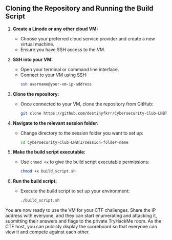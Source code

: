 ## Cloning the Repository and Running the Build Script

1. **Create a Linode or any other cloud VM:**
   - Choose your preferred cloud service provider and create a new virtual machine. 
   - Ensure you have SSH access to the VM.

2. **SSH into your VM:**
   - Open your terminal or command line interface.
   - Connect to your VM using SSH:
     ```sh
     ssh username@your-vm-ip-address
     ```

3. **Clone the repository:**
   - Once connected to your VM, clone the repository from GitHub:
     ```sh
     git clone https://github.com/destinyfkrr/Cybersecurity-Club-LNBTI.git
     ```

4. **Navigate to the relevant session folder:**
   - Change directory to the session folder you want to set up:
     ```sh
     cd Cybersecurity-Club-LNBTI/session-folder-name
     ```

5. **Make the build script executable:**
   - Use `chmod +x` to give the build script executable permissions:
     ```sh
     chmod +x build_script.sh
     ```

6. **Run the build script:**
   - Execute the build script to set up your environment:
     ```sh
     ./build_script.sh
     ```

You are now ready to use the VM for your CTF challenges. Share the IP address with everyone, and they can start enumerating and attacking it, submitting their answers and flags to the private TryHackMe room. As the CTF host, you can publicly display the scoreboard so that everyone can view it and compete against each other.